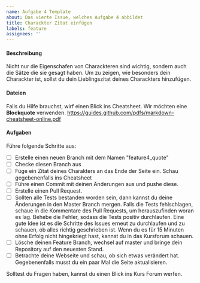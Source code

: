 ```yaml
---
name: Aufgabe 4 Template
about: Das vierte Issue, welches Aufgabe 4 abbildet
title: Charackter Zitat einfügen
labels: feature
assignees: ''
---
```


#### Beschreibung
Nicht nur die Eigenschafen von Charackteren sind wichtig, sondern auch die Sätze die sie gesagt haben. Um zu zeigen, wie besonders dein Charackter ist, sollst du dein Lieblingszitat deines Charackters hinzufügen.

#### Dateien
Falls du Hilfe brauchst, wirf einen Blick ins Cheatsheet. Wir möchten eine **Blockquote** verwenden.
https://guides.github.com/pdfs/markdown-cheatsheet-online.pdf

#### Aufgaben
Führe folgende Schritte aus:
- [ ] Erstelle einen neuen Branch mit dem Namen "feature4_quote"
- [ ] Checke diesen Branch aus
- [ ] Füge ein Zitat deines Charakters an das Ende der Seite ein. Schau gegebenenfalls ins Cheatsheet
- [ ] Führe einen Commit mit deinen Änderungen aus und pushe diese.
- [ ] Erstelle einen Pull Request.
- [ ] Sollten alle Tests bestanden worden sein, dann kannst du deine Änderungen in den Master Branch mergen. Falls die Tests fehlschlagen, schaue in die Kommentare des Pull Requests, um herauszufinden woran es lag. Behebe die Fehler, sodass die Tests positiv durchlaufen. Eine gute Idee ist es die Schritte des Issues erneut zu durchlaufen und zu schauen, ob alles richtig geschrieben ist. Wenn du es für 15 Minuten ohne Erfolg nicht hingekriegt hast, kannst du in das Kursforum schauen.
- [ ] Lösche deinen Feature Branch, wechsel auf master und bringe dein Repository auf den neuesten Stand.
- [ ] Betrachte deine Webseite und schau, ob sich etwas verändert hat. Gegebenenfalls musst du ein paar Mal die Seite aktualisieren.

Solltest du Fragen haben, kannst du einen Blick ins Kurs Forum werfen.
